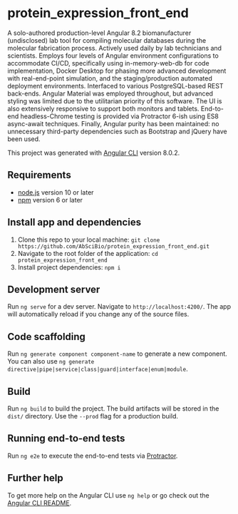 # protein_expression_front_end
A solo-authored production-level Angular 8.2 biomanufacturer (undisclosed) lab tool for compiling molecular databases during the molecular fabrication process. Actively used daily by lab technicians and scientists. Employs four levels of Angular environment configurations to accommodate CI/CD, specifically using in-memory-web-db for code implementation, Docker Desktop for phasing more advanced development with real-end-point simulation, and the staging/production automated deployment environments. Interfaced to various PostgreSQL-based REST back-ends. Angular Material was employed throughout, but advanced styling was limited due to the utilitarian priority of this software. The UI is also extensively responsive to support both monitors and tablets. End-to-end headless-Chrome testing is provided via Protractor 6-ish using ES8 async-await techniques. Finally, Angular purity has been maintained: no unnecessary third-party dependencies such as Bootstrap and jQuery have been used.

This project was generated with [Angular CLI](https://github.com/angular/angular-cli) version 8.0.2.

## Requirements
- [node.js](https://nodejs.org) version 10 or later
- [npm](https://www.npmjs.com/) version 6 or later

## Install app and dependencies
1. Clone this repo to your local machine: `git clone https://github.com/AbSciBio/protein_expression_front_end.git`
2. Navigate to the root folder of the application: `cd protein_expression_front_end`
3. Install project dependencies: `npm i`

## Development server

Run `ng serve` for a dev server. Navigate to `http://localhost:4200/`. The app will automatically reload if you change any of the source files.

## Code scaffolding

Run `ng generate component component-name` to generate a new component. You can also use `ng generate directive|pipe|service|class|guard|interface|enum|module`.

## Build

Run `ng build` to build the project. The build artifacts will be stored in the `dist/` directory. Use the `--prod` flag for a production build.

## Running end-to-end tests

Run `ng e2e` to execute the end-to-end tests via [Protractor](http://www.protractortest.org/).

## Further help

To get more help on the Angular CLI use `ng help` or go check out the [Angular CLI README](https://github.com/angular/angular-cli/blob/master/README.md).
